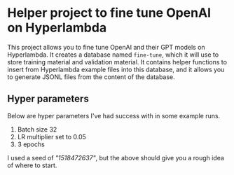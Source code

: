 # Helper project to fine tune OpenAI on Hyperlambda

This project allows you to fine tune OpenAI and their GPT models on Hyperlambda. It creates a database named `fine-tune`, which it will use to store training material and validation material. It contains helper functions to insert from Hyperlambda example files into this database, and it allows you to generate JSONL files from the content of the database.

## Hyper parameters

Below are hyper parameters I've had success with in some example runs.

1. Batch size 32
2. LR multiplier set to 0.05
3. 3 epochs

I used a seed of _"1518472637"_, but the above should give you a rough idea of where to start.
